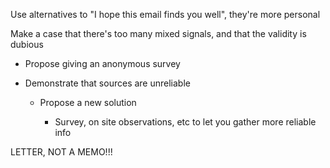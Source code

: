Use alternatives to "I hope this email finds you well", they're more personal
 
Make a case that there's too many mixed signals, and that the validity is dubious

- Propose giving an anonymous survey
- Demonstrate that sources are unreliable
    
    - Propose a new solution
        
        - Survey, on site observations, etc to let you gather more reliable info
      
    
 
LETTER, NOT A MEMO!!!